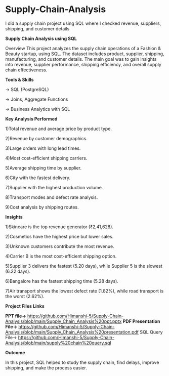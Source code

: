 # Supply-Chain-Analysis
I did a supply chain project using SQL where I checked revenue, suppliers, shipping, and customer details

**Supply Chain Analysis using SQL**

Overview This project analyzes the supply chain operations of a Fashion & Beauty startup, using SQL. The dataset includes product, supplier, shipping, manufacturing, and customer details. The main goal was to gain insights into revenue, supplier performance, shipping efficiency, and overall supply chain effectiveness.

**Tools & Skills**

-> SQL (PostgreSQL)

-> Joins, Aggregate Functions

-> Business Analytics with SQL

**Key Analysis Performed**

1)Total revenue and average price by product type.

2)Revenue by customer demographics.

3)Large orders with long lead times.

4)Most cost-efficient shipping carriers.

5)Average shipping time by supplier.

6)City with the fastest delivery.

7)Supplier with the highest production volume.

8)Transport modes and defect rate analysis.

9)Cost analysis by shipping routes.

**Insights**

1)Skincare is the top revenue generator (₹2,41,628).

2)Cosmetics have the highest price but lower sales.

3)Unknown customers contribute the most revenue.

4)Carrier B is the most cost-efficient shipping option.

5)Supplier 3 delivers the fastest (5.20 days), while Supplier 5 is the slowest (6.22 days).

6)Bangalore has the fastest shipping time (5.28 days).

7)Air transport shows the lowest defect rate (1.82%), while road transport is the worst (2.62%).

**Project Files Links**

**PPT file->** https://github.com/Himanshi-5/Supply-Chain-Analysis/blob/main/Supply_Chain_Analysis%20ppt.pptx 
**PDF Presentation File->** https://github.com/Himanshi-5/Supply-Chain-Analysis/blob/main/Supply_Chain_Analysis%20presentation.pdf
 SQL Query File-> https://github.com/Himanshi-5/Supply-Chain-Analysis/blob/main/supply%20chain%20query.sql

**Outcome**

In this project, SQL helped to study the supply chain, find delays, improve shipping, and make the process easier.

